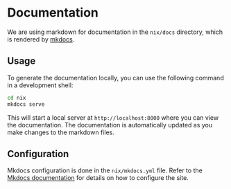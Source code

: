 # Documentation

We are using markdown for documentation in the `nix/docs` directory, which is rendered by [mkdocs](https://www.mkdocs.org/).

## Usage

To generate the documentation locally, you can use the following command in a development shell:

```bash
cd nix
mkdocs serve
```

This will start a local server at `http://localhost:8000` where you can view the documentation.
The documentation is automatically updated as you make changes to the markdown files.

## Configuration

Mkdocs configuration is done in the `nix/mkdocs.yml` file. Refer to the [Mkdocs documentation](https://www.mkdocs.org/user-guide/configuration/) for details on how to configure the site.
